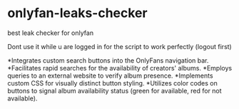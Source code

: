 # onlyfan-leaks-checker
best leak checker for onlyfan

Dont use it while u are logged in for the script to work perfectly (logout first)

*Integrates custom search buttons into the OnlyFans navigation bar.
*Facilitates rapid searches for the availability of creators' albums.
*Employs queries to an external website to verify album presence.
*Implements custom CSS for visually distinct button styling.
*Utilizes color codes on buttons to signal album availability status (green for available, red for not available).

